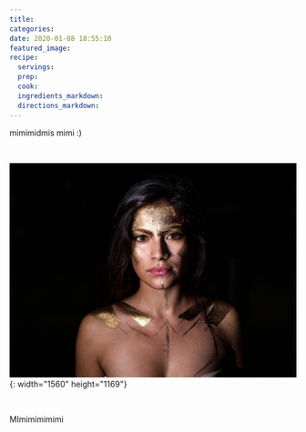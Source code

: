 ```yaml
---
title:
categories:
date: 2020-01-08 18:55:10
featured_image:
recipe:
  servings:
  prep:
  cook:
  ingredients_markdown:
  directions_markdown:
---
```


mimimidmis mimi :)&nbsp;

&nbsp;

![](/uploads/actionvance-1en74yxhmla-unsplash.jpg){: width="1560" height="1169"}

&nbsp;

MImimimimimi

&nbsp;

&nbsp;

&nbsp;

&nbsp;